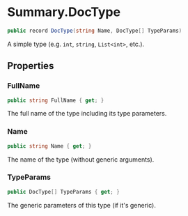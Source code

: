 # Summary.DocType
```cs
public record DocType(string Name, DocType[] TypeParams)
```

A simple type (e.g. `int`, `string`, `List<int>`, etc.).

## Properties
### FullName
```cs
public string FullName { get; }
```

The full name of the type including its type parameters.

### Name
```cs
public string Name { get; }
```

The name of the type (without generic arguments).

### TypeParams
```cs
public DocType[] TypeParams { get; }
```

The generic parameters of this type (if it's generic).

